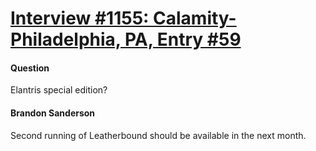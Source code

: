 # [Interview #1155: Calamity-Philadelphia, PA, Entry #59](https://www.theoryland.com/intvmain.php?i=1155#59)

#### Question

Elantris special edition?

#### Brandon Sanderson

Second running of Leatherbound should be available in the next month.

